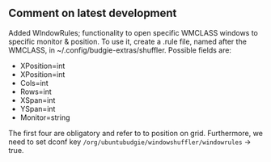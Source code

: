## Comment on latest development

Added WIndowRules; functionality to open specific WMCLASS windows to specific monitor & position. To use it, create a .rule file, named after the WMCLASS, in ~/.config/budgie-extras/shuffler. Possible fields are:

 - XPosition=int
 - XPosition=int
 - Cols=int
 - Rows=int
 - XSpan=int
 - YSpan=int
 - Monitor=string


The first four are obligatory and refer to to position on grid. Furthermore, we need to set dconf key `/org/ubuntubudgie/windowshuffler/windowrules` -> true.
